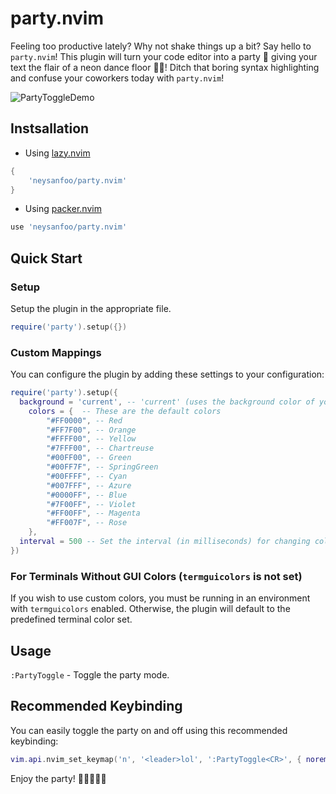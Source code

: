 # party.nvim

Feeling too productive lately? Why not shake things up a bit? Say hello to `party.nvim`! This plugin will turn your code editor into a party 🎉 giving your text the flair of a neon dance floor 🕺💃! Ditch that boring syntax highlighting and confuse your coworkers today with `party.nvim`! 

![PartyToggleDemo](https://github.com/neysanfoo/party.nvim/assets/20664939/e93cf4a0-31de-468c-a852-2ea970baa510)

## Instsallation

- Using [lazy.nvim](https://github.com/folke/lazy.nvim)
```lua
{
    'neysanfoo/party.nvim'
}
```

- Using [packer.nvim](https://github.com/wbthomason/packer.nvim)

```lua
use 'neysanfoo/party.nvim'
```


## Quick Start

### Setup
Setup the plugin in the appropriate file.
```lua
require('party').setup({})
```

### Custom Mappings

You can configure the plugin by adding these settings to your configuration:

```lua
require('party').setup({
  background = 'current', -- 'current' (uses the background color of your current colorscheme) or 'default' (uses default Neovim background color)
	colors = {  -- These are the default colors
		"#FF0000", -- Red
		"#FF7F00", -- Orange
		"#FFFF00", -- Yellow
		"#7FFF00", -- Chartreuse
		"#00FF00", -- Green
		"#00FF7F", -- SpringGreen
		"#00FFFF", -- Cyan
		"#007FFF", -- Azure
		"#0000FF", -- Blue
		"#7F00FF", -- Violet
		"#FF00FF", -- Magenta
		"#FF007F", -- Rose
	},
  interval = 500 -- Set the interval (in milliseconds) for changing colors. Lowest possible value is 200.
})
```


### For Terminals Without GUI Colors (`termguicolors` is not set)
If you wish to use custom colors, you must be running in an environment with `termguicolors` enabled. Otherwise, the plugin will default to the predefined terminal color set.

## Usage
`:PartyToggle` - Toggle the party mode.

## Recommended Keybinding

You can easily toggle the party on and off using this recommended keybinding:

```lua
vim.api.nvim_set_keymap('n', '<leader>lol', ':PartyToggle<CR>', { noremap = true, silent = true })
```


Enjoy the party! 🎉🌈🕺💃🎶
